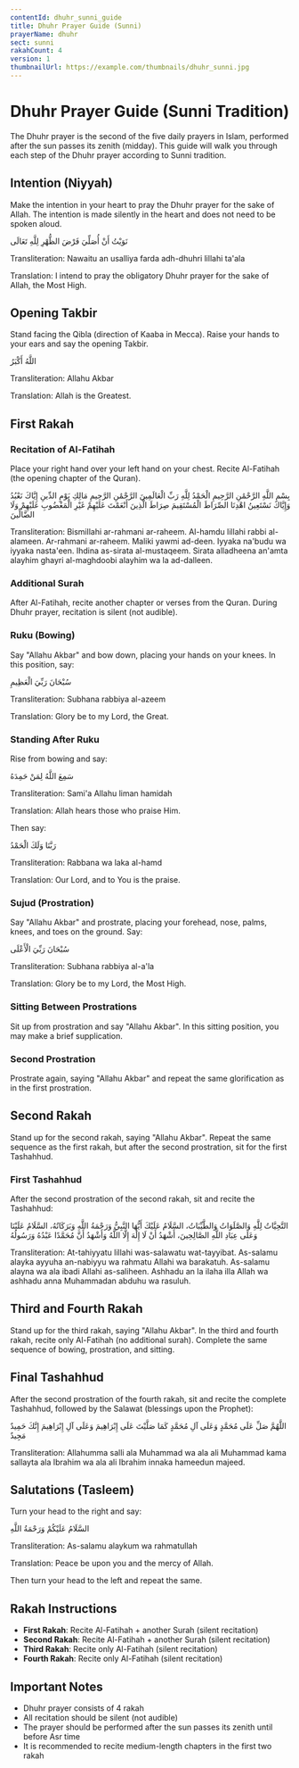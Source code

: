 ```yaml
---
contentId: dhuhr_sunni_guide
title: Dhuhr Prayer Guide (Sunni)
prayerName: dhuhr
sect: sunni
rakahCount: 4
version: 1
thumbnailUrl: https://example.com/thumbnails/dhuhr_sunni.jpg
---
```


# Dhuhr Prayer Guide (Sunni Tradition)

The Dhuhr prayer is the second of the five daily prayers in Islam, performed after the sun passes its zenith (midday). This guide will walk you through each step of the Dhuhr prayer according to Sunni tradition.

## Intention (Niyyah)

Make the intention in your heart to pray the Dhuhr prayer for the sake of Allah. The intention is made silently in the heart and does not need to be spoken aloud.

نَوَيْتُ أَنْ أُصَلِّيَ فَرْضَ الظُّهْرِ لِلَّهِ تَعَالَى

Transliteration: Nawaitu an usalliya farda adh-dhuhri lillahi ta'ala

Translation: I intend to pray the obligatory Dhuhr prayer for the sake of Allah, the Most High.

## Opening Takbir

Stand facing the Qibla (direction of Kaaba in Mecca). Raise your hands to your ears and say the opening Takbir.

اللَّهُ أَكْبَرُ

Transliteration: Allahu Akbar

Translation: Allah is the Greatest.

## First Rakah

### Recitation of Al-Fatihah

Place your right hand over your left hand on your chest. Recite Al-Fatihah (the opening chapter of the Quran).

بِسْمِ اللَّهِ الرَّحْمَٰنِ الرَّحِيمِ
الْحَمْدُ لِلَّهِ رَبِّ الْعَالَمِينَ
الرَّحْمَٰنِ الرَّحِيمِ
مَالِكِ يَوْمِ الدِّينِ
إِيَّاكَ نَعْبُدُ وَإِيَّاكَ نَسْتَعِينُ
اهْدِنَا الصِّرَاطَ الْمُسْتَقِيمَ
صِرَاطَ الَّذِينَ أَنْعَمْتَ عَلَيْهِمْ غَيْرِ الْمَغْضُوبِ عَلَيْهِمْ وَلَا الضَّالِّينَ

Transliteration: Bismillahi ar-rahmani ar-raheem. Al-hamdu lillahi rabbi al-alameen. Ar-rahmani ar-raheem. Maliki yawmi ad-deen. Iyyaka na'budu wa iyyaka nasta'een. Ihdina as-sirata al-mustaqeem. Sirata alladheena an'amta alayhim ghayri al-maghdoobi alayhim wa la ad-dalleen.

### Additional Surah

After Al-Fatihah, recite another chapter or verses from the Quran. During Dhuhr prayer, recitation is silent (not audible).

### Ruku (Bowing)

Say "Allahu Akbar" and bow down, placing your hands on your knees. In this position, say:

سُبْحَانَ رَبِّيَ الْعَظِيمِ

Transliteration: Subhana rabbiya al-azeem

Translation: Glory be to my Lord, the Great.

### Standing After Ruku

Rise from bowing and say:

سَمِعَ اللَّهُ لِمَنْ حَمِدَهُ

Transliteration: Sami'a Allahu liman hamidah

Translation: Allah hears those who praise Him.

Then say:

رَبَّنَا وَلَكَ الْحَمْدُ

Transliteration: Rabbana wa laka al-hamd

Translation: Our Lord, and to You is the praise.

### Sujud (Prostration)

Say "Allahu Akbar" and prostrate, placing your forehead, nose, palms, knees, and toes on the ground. Say:

سُبْحَانَ رَبِّيَ الْأَعْلَى

Transliteration: Subhana rabbiya al-a'la

Translation: Glory be to my Lord, the Most High.

### Sitting Between Prostrations

Sit up from prostration and say "Allahu Akbar". In this sitting position, you may make a brief supplication.

### Second Prostration

Prostrate again, saying "Allahu Akbar" and repeat the same glorification as in the first prostration.

## Second Rakah

Stand up for the second rakah, saying "Allahu Akbar". Repeat the same sequence as the first rakah, but after the second prostration, sit for the first Tashahhud.

### First Tashahhud

After the second prostration of the second rakah, sit and recite the Tashahhud:

التَّحِيَّاتُ لِلَّهِ وَالصَّلَوَاتُ وَالطَّيِّبَاتُ، السَّلَامُ عَلَيْكَ أَيُّهَا النَّبِيُّ وَرَحْمَةُ اللَّهِ وَبَرَكَاتُهُ، السَّلَامُ عَلَيْنَا وَعَلَى عِبَادِ اللَّهِ الصَّالِحِينَ، أَشْهَدُ أَنْ لَا إِلَٰهَ إِلَّا اللَّهُ وَأَشْهَدُ أَنَّ مُحَمَّدًا عَبْدُهُ وَرَسُولُهُ

Transliteration: At-tahiyyatu lillahi was-salawatu wat-tayyibat. As-salamu alayka ayyuha an-nabiyyu wa rahmatu Allahi wa barakatuh. As-salamu alayna wa ala ibadi Allahi as-saliheen. Ashhadu an la ilaha illa Allah wa ashhadu anna Muhammadan abduhu wa rasuluh.

## Third and Fourth Rakah

Stand up for the third rakah, saying "Allahu Akbar". In the third and fourth rakah, recite only Al-Fatihah (no additional surah). Complete the same sequence of bowing, prostration, and sitting.

## Final Tashahhud

After the second prostration of the fourth rakah, sit and recite the complete Tashahhud, followed by the Salawat (blessings upon the Prophet):

اللَّهُمَّ صَلِّ عَلَى مُحَمَّدٍ وَعَلَى آلِ مُحَمَّدٍ كَمَا صَلَّيْتَ عَلَى إِبْرَاهِيمَ وَعَلَى آلِ إِبْرَاهِيمَ إِنَّكَ حَمِيدٌ مَجِيدٌ

Transliteration: Allahumma salli ala Muhammad wa ala ali Muhammad kama sallayta ala Ibrahim wa ala ali Ibrahim innaka hameedun majeed.

## Salutations (Tasleem)

Turn your head to the right and say:

السَّلَامُ عَلَيْكُمْ وَرَحْمَةُ اللَّهِ

Transliteration: As-salamu alaykum wa rahmatullah

Translation: Peace be upon you and the mercy of Allah.

Then turn your head to the left and repeat the same.

## Rakah Instructions

- **First Rakah**: Recite Al-Fatihah + another Surah (silent recitation)
- **Second Rakah**: Recite Al-Fatihah + another Surah (silent recitation)
- **Third Rakah**: Recite only Al-Fatihah (silent recitation)
- **Fourth Rakah**: Recite only Al-Fatihah (silent recitation)

## Important Notes

- Dhuhr prayer consists of 4 rakah
- All recitation should be silent (not audible)
- The prayer should be performed after the sun passes its zenith until before Asr time
- It is recommended to recite medium-length chapters in the first two rakah
